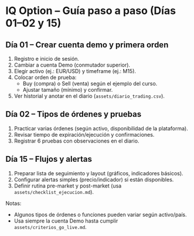 # IQ Option – Guía paso a paso (Días 01–02 y 15)

## Día 01 – Crear cuenta demo y primera orden
1. Registro e inicio de sesión.
2. Cambiar a cuenta Demo (conmutador superior).
3. Elegir activo (ej.: EUR/USD) y timeframe (ej.: M15).
4. Colocar orden de prueba:
   - Buy (compra) o Sell (venta) según el ejemplo del curso.
   - Ajustar tamaño (mínimo) y confirmar.
5. Ver historial y anotar en el diario (`assets/diario_trading.csv`).

## Día 02 – Tipos de órdenes y pruebas
1. Practicar varias órdenes (según activo, disponibilidad de la plataforma).
2. Revisar tiempo de expiración/ejecución y confirmaciones.
3. Registrar 6 pruebas con observaciones en el diario.

## Día 15 – Flujos y alertas
1. Preparar lista de seguimiento y layout (gráficos, indicadores básicos).
2. Configurar alertas simples (precio/indicador) si están disponibles.
3. Definir rutina pre-market y post-market (usa `assets/checklist_ejecucion.md`).

Notas:
- Algunos tipos de órdenes o funciones pueden variar según activo/país.
- Usa siempre la cuenta Demo hasta cumplir `assets/criterios_go_live.md`.
